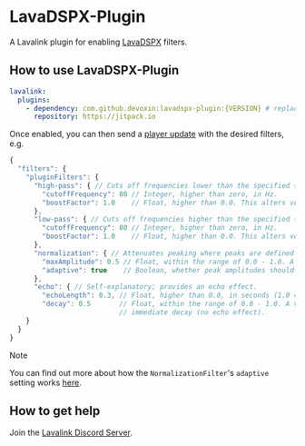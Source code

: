 # LavaDSPX-Plugin
A Lavalink plugin for enabling [LavaDSPX](https://github.com/devoxin/LavaDSPX) filters.

## How to use LavaDSPX-Plugin

```yml
lavalink:
  plugins:
    - dependency: com.github.devoxin:lavadspx-plugin:{VERSION} # replace {VERSION} with the latest version from the "Releases" tab.
      repository: https://jitpack.io
```

Once enabled, you can then send a [player update](https://lavalink.dev/api/rest#update-player) with the desired filters, e.g.
```js
{
  "filters": {
    "pluginFilters": {
      "high-pass": { // Cuts off frequencies lower than the specified {cutoffFrequency}.
        "cutoffFrequency": 80 // Integer, higher than zero, in Hz.
        "boostFactor": 1.0    // Float, higher than 0.0. This alters volume output. A value of 1.0 means no volume change.
      },
      "low-pass": { // Cuts off frequencies higher than the specified {cutoffFrequency}.
        "cutoffFrequency": 80 // Integer, higher than zero, in Hz.
        "boostFactor": 1.0    // Float, higher than 0.0. This alters volume output. A value of 1.0 means no volume change.
      },
      "normalization": { // Attenuates peaking where peaks are defined as having a higher value than {maxAmplitude}. 
        "maxAmplitude": 0.5 // Float, within the range of 0.0 - 1.0. A value of 0.0 mutes the output.
        "adaptive": true    // Boolean, whether peak amplitudes should persist. Refer to the note below for more information.
      },
      "echo": { // Self-explanatory; provides an echo effect.
        "echoLength": 0.3, // Float, higher than 0.0, in seconds (1.0 = 1 second).
        "decay": 0.5       // Float, within the range of 0.0 - 1.0. A value of 1.0 means no decay, and a value of 0.0 means
                           // immediate decay (no echo effect).
    }
  }
}
```

> [!NOTE]
> You can find out more about how the `NormalizationFilter`'s `adaptive` setting works [here](https://github.com/Devoxin/LavaDSPX/blob/main/src/main/java/me/devoxin/lavadspx/NormalizationFilter.java#L39-L43). 

## How to get help

Join the [Lavalink Discord Server](https://discord.gg/wYfsW4HNjb).
